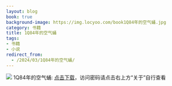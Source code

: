 ```yaml
---
layout: blog
book: true
background-image: https://img.locyoo.com/book1Q84年的空气蛹.jpg
category: 书籍
title: 1Q84年的空气蛹
tags:
- 书籍
- 小说
redirect_from:
  - /2024/03/1Q84年的空气蛹/
---
```

![](https://img.locyoo.com/book1Q84年的空气蛹.jpg)
1Q84年的空气蛹: <a name = "ref1" href="https://url18.ctfile.com/f/50983618-1049918899-703ed1?p=3619">点击下载</a>，访问密码请点击右上方“关于”自行查看